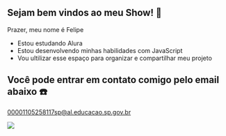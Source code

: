 ## Sejam bem vindos ao meu Show! 🎊


Prazer, meu nome é Felipe
- Estou estudando Alura
- Estou desenvolvendo minhas habilidades com JavaScript
- Vou ultilizar esse espaço para organizar e compartilhar meu projeto

## Você pode entrar em contato comigo pelo email abaixo ☎️

00001105258117sp@al.educacao.sp.gov.br

![](https://media1.tenor.com/m/x8BnLOgYuygAAAAC/furina-approves.gif)
